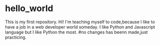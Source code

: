 # hello_world
This is my first repository.
Hi! I'm teaching myself to code,because I like to have a job in a web developer world someday. I like Python and Javascript language but I like Python the most.
#no  changes has  beenn made,just practicing.
